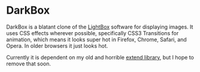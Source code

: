 DarkBox
=======

DarkBox is a blatant clone of the [LightBox](http://www.huddletogether.com/projects/lightbox2/) software for displaying images. It uses CSS effects wherever possible, specifically CSS3 Transitions for animation, which means it looks super hot in Firefox, Chrome, Safari, and Opera. In older browsers it just looks hot.

Currently it is dependent on my old and horrible [extend library](http://www.darktrojan.net/tools/extend/), but I hope to remove that soon.
